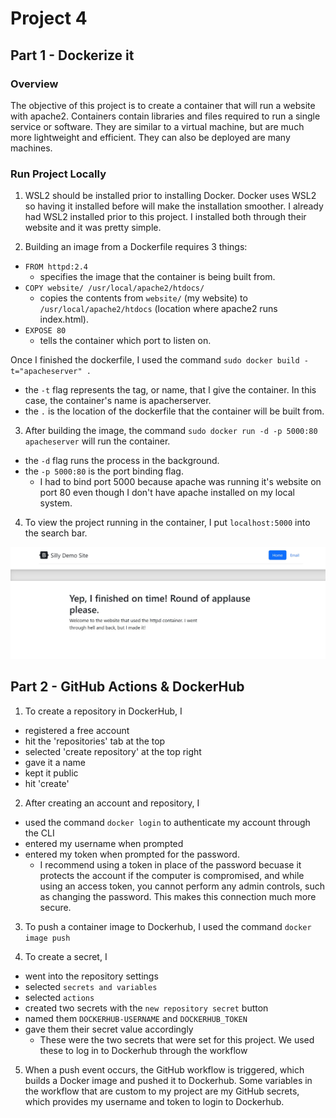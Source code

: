 # Project 4

## Part 1 - Dockerize it

### Overview
The objective of this project is to create a container that will run a website with apache2. Containers contain libraries and files required to run a single service or software. They are similar to a virtual machine, but are much more lightweight and efficient. They can also be deployed are many machines.
  
### Run Project Locally
1. WSL2 should be installed prior to installing Docker. Docker uses WSL2 so having it installed before will make the installation smoother. I already had WSL2 installed prior to this project. I installed both through their website and it was pretty simple.
  
2. Building an image from a Dockerfile requires 3 things:  
  *  ` FROM httpd:2.4 `  
     * specifies the image that the container is being built from. 
  *  ` COPY website/ /usr/local/apache2/htdocs/ ` 
     * copies the contents from `website/` (my website) to `/usr/local/apache2/htdocs` (location where apache2 runs index.html).
  * `EXPOSE 80` 
     * tells the container which port to listen on.
     
  Once I finished the dockerfile, I used the command ` sudo docker build -t="apacheserver" . `
  * the `-t` flag represents the tag, or name, that I give the container. In this case, the container's name is apacherserver.
  * the `.` is the location of the dockerfile that the container will be built from.
     
 3. After building the image, the command `sudo docker run -d -p 5000:80 apacheserver` will run the container.
  * the `-d` flag runs the process in the background.
  * the `-p 5000:80` is the port binding flag.
    * I had to bind port 5000 because apache was running it's website on port 80 even though I don't have apache installed on my local system.

 4. To view the project running in the container, I put `localhost:5000` into the search bar.
 
 ![My Website](https://github.com/WSU-kduncan/3120-cicd-tylerireland/blob/main/apachesite.JPG)
     
 
 
 ## Part 2 - GitHub Actions & DockerHub
 
 1. To create a repository in DockerHub, I
   * registered a free account
   * hit the 'repositories' tab at the top
   * selected 'create repository' at the top right
   * gave it a name
   * kept it public
   * hit 'create'

2. After creating an account and repository, I 
  * used the command `docker login` to authenticate my account through the CLI
  * entered my username when prompted
  * entered my token when prompted for the password.
    * I recommend using a token in place of the password becuase it protects the account if the computer is compromised, and while using an access token, you cannot perform any admin controls, such as changing the password. This makes this connection much more secure.
    
3. To push a container image to Dockerhub, I used the command `docker image push`

4. To create a secret, I
  * went into the repository settings
  * selected `secrets and variables`
  * selected `actions`
  * created two secrets with the `new repository secret` button
  * named them `DOCKERHUB-USERNAME` and `DOCKERHUB_TOKEN`
  * gave them their secret value accordingly
    * These were the two secrets that were set for this project. We used these to log in to Dockerhub through the workflow 

5. When a push event occurs, the GitHub workflow is triggered, which builds a Docker image and pushed it to Dockerhub. Some variables in the workflow that are custom to my project are my GitHub secrets, which provides my username and token to login to Dockerhub.

